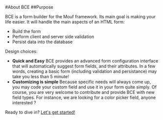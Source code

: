 #About BCE
##Purpose

<p>
BCE is a form builder for the Mouf framework. Its main goal is making your life easier. It will handle the main aspects of an HTML form:
</p>
<ul>
<li>Build the form</li>
<li>Perform client and server side validation</li>
<li>Persist data into the database</li>
</ul>

<p>Design choices:</p>
<ul>
<li><b>Quick and Easy</b> BCE provides an advanced form configuration interface that will automatically suggest form fields, and their attributes. In a few words, creating a basic form (including validation and persistance) may take you less than 5 minute!</li>
<li><b>Customizing is simple</b> Because specific needs will always come up, you may code your custom field and use it in your form quite simply. Of course, you are very welcome to contribute and provide BCE with new field types. For instance, we are looking for a color picker field, anyone interested ?</li>
</ul>

<p>Ready to dive in? <a href="doc/quickstart.md">Let's get started!</a></p>